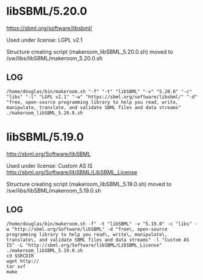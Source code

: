 libSBML/5.20.0
========================

<https://sbml.org/software/libsbml/>

Used under license:
LGPL v2.1


Structure creating script (makeroom_libSBML_5.20.0.sh) moved to /sw/libs/libSBML/makeroom_5.20.0.sh

LOG
---

    /home/douglas/bin/makeroom.sh "-f" "-t" "libSBML" "-v" "5.20.0" "-c" "libs" "-l" "LGPL v2.1" "-w" "https://sbml.org/software/libsbml/" "-d" "free, open-source programming library to help you read, write, manipulate, translate, and validate SBML files and data streams"
    ./makeroom_libSBML_5.20.0.sh
libSBML/5.19.0
========================

<http://sbml.org/Software/libSBML>

Used under license:
Custom AS IS
<http://sbml.org/Software/libSBML/LibSBML_License>

Structure creating script (makeroom_libSBML_5.19.0.sh) moved to /sw/libs/libSBML/makeroom_5.19.0.sh

LOG
---

    /home/douglas/bin/makeroom.sh -f" -t "libSBML" -v "5.19.0" -c "libs" -w "http://sbml.org/Software/libSBML" -d "free\, open-source programming library to help you read\, write\, manipulate\, translate\, and validate SBML files and data streams" -l "Custom AS IS" -L "http://sbml.org/Software/libSBML/LibSBML_License"
    ./makeroom_libSBML_5.19.0.sh
    cd $SRCDIR
    wget http://
    tar xvf 
    make

